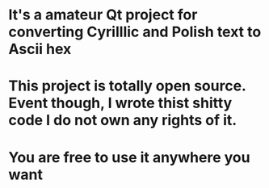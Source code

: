 # It's a amateur Qt project for converting Cyrilllic and Polish text to Ascii hex
# This project is totally open source. Event though, I wrote thist shitty code I do not own any rights of it.
# You are free to use it anywhere you want
